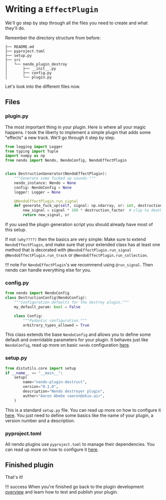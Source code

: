 # Writing a `EffectPlugin`

We'll go step by step through all the files you need to create and what they'll do.

Remember the directory structure from before:

```shell
├── README.md
├── pyproject.toml
├── setup.py
├── src
│   └── nendo_plugin_destroy
│       ├── __init__.py
│       ├── config.py
│       └── plugin.py
```

Let's look into the different files now.

## Files

### plugin.py

The most important thing in your plugin. Here is where all your magic happens.
I took the liberty to implement a simple plugin that adds some "effects" a new track.
We'll go through it step by step.

```python
from logging import Logger
from typing import Tuple
import numpy as np
from nendo import Nendo, NendoConfig, NendoEffectPlugin


class DestructionGenerator(NendoEffectPlugin):
    """Generate some fucked up sounds."""
    nendo_instance: Nendo = None
    config: NendoConfig = None
    logger: Logger = None

    @NendoEffectPlugin.run_signal
    def generate_fuck_up(self, signal: np.ndarray, sr: int, destruction_factor: float = 0.2) -> Tuple[np.ndarray, int]:
        new_signal = signal * 100 * destruction_factor  # clip to death
        return new_signal, sr
```

If you used the plugin generation script you should already have most of this setup.

If not `(why????)` then the basics are very simple:
Make sure to extend `NendoEffectPlugin`, and make sure that your extended class has at least
one method that is decorated with `@NendoEffectPlugin.run_signal` `@NendoEffectPlugin.run_track`
or `@NendoEffectPlugin.run_collection`.

!!! note
For `NendoEffectPlugin`'s we recommend using `@run_signal`. Then nendo can handle everything else for you.


### config.py
```python
from nendo import NendoConfig
class DestructionConfig(NendoConfig):
    """Configuration defaults for the destroy plugin."""
    my_default_param: bool = False

    class Config:
        """Pydantic configuration."""
        arbitrary_types_allowed = True
```

This class extends the base `NendoConfig` and allows you to define some default and overridable parameters for your plugin.
It behaves just like `NendoConfig`, read up more on basic `nendo` configuration [here](../usage/config.md).

### setup.py

```python
from distutils.core import setup
if __name__ == "__main__":
    setup(
        name="nendo-plugin-destruct",
        version="0.1.0",
        description="Nendo destroyer plugin",
        author="Aaron Abebe <aaron@okio.ai>",
    )
```

This is a standard `setup.py` file.
You can read up more on how to configure it [here](https://packaging.python.org/tutorials/packaging-projects/).
You just need to define some basics like the name of your plugin, a version number and a description.

### pyproject.toml

All nendo plugins use `pyproject.toml` to manage their dependencies.
You can read up more on how to configure it [here](https://packaging.python.org/tutorials/packaging-projects/).

## Finished plugin

That's it!

!!! success
    When you're finished go back to the plugin development [overview](plugindev.md#running-a-plugin)
    and learn how to test and publish your plugin.


